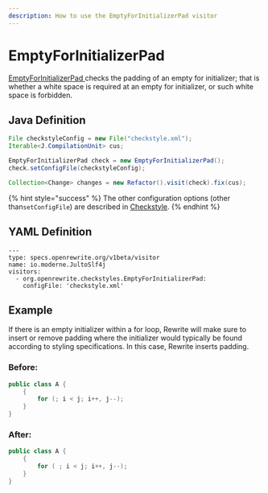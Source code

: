 ```yaml
---
description: How to use the EmptyForInitializerPad visitor
---
```


# EmptyForInitializerPad

[EmptyForInitializerPad ](https://checkstyle.sourceforge.io/config_whitespace.html#EmptyForInitializerPad)checks the padding of an empty for initializer; that is whether a white space is required at an empty for initializer, or such white space is forbidden.

## Java Definition

```java
File checkstyleConfig = new File("checkstyle.xml");
Iterable<J.CompilationUnit> cus;

EmptyForInitializerPad check = new EmptyForInitializerPad();
check.setConfigFile(checkstyleConfig);

Collection<Change> changes = new Refactor().visit(check).fix(cus);
```

{% hint style="success" %}
The other configuration options \(other than`setConfigFile`\) are described in [Checkstyle](./#configuration-options).
{% endhint %}

## YAML Definition

```text
---
type: specs.openrewrite.org/v1beta/visitor
name: io.moderne.JultoSlf4j
visitors:
  - org.openrewrite.checkstyles.EmptyForInitializerPad:
    configFile: 'checkstyle.xml'
```

## Example

If there is an empty initializer within a for loop, Rewrite will make sure to insert or remove padding where the initializer would typically be found according to styling specifications. In this case, Rewrite inserts padding.

### Before:

```java
public class A {
    {
        for (; i < j; i++, j--);
    }
}
```

### After:

```java
public class A {
    {
        for ( ; i < j; i++, j--);
    }
}
```

